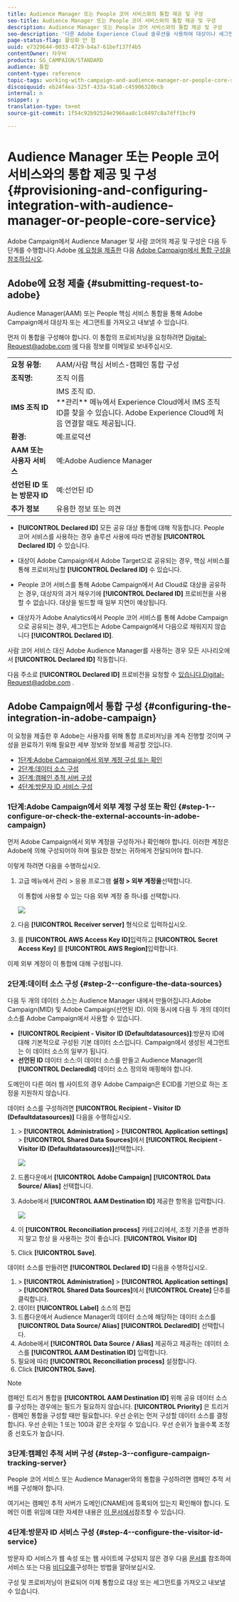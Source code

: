 ```yaml
---
title: Audience Manager 또는 People 코어 서비스와의 통합 제공 및 구성
seo-title: Audience Manager 또는 People 코어 서비스와의 통합 제공 및 구성
description: Audience Manager 또는 People 코어 서비스와의 통합 제공 및 구성
seo-description: '다른 Adobe Experience Cloud 솔루션을 사용하여 대상이나 세그먼트를 공유하도록 Audience Manager/People 핵심 서비스 통합을 구성하는 방법을 알아봅니다. '
page-status-flag: 활성화 안 함
uuid: e7329644-0033-4729-b4a7-61bef137f4b5
contentOwner: 자우비
products: SG_CAMPAIGN/STANDARD
audience: 통합
content-type: reference
topic-tags: working-with-campaign-and-audience-manager-or-people-core-service
discoiquuid: eb24f4ea-325f-433a-91a0-c45906320bcb
internal: n
snippet: y
translation-type: tm+mt
source-git-commit: 1f54c92b92524e2966aa8c1c8497c8a7dff1bcf9

---
```



# Audience Manager 또는 People 코어 서비스와의 통합 제공 및 구성{#provisioning-and-configuring-integration-with-audience-manager-or-people-core-service}

Adobe Campaign에서 Audience Manager 및 사람 코어의 제공 및 구성은 다음 두 단계를 수행합니다.Adobe [에 요청을 제출한](../../integrating/using/provisioning-and-configuring-integration-with-audience-manager-or-people-core-service.md#submitting-request-to-adobe) 다음 [Adobe Campaign에서 통합 구성을 참조하십시오](../../integrating/using/provisioning-and-configuring-integration-with-audience-manager-or-people-core-service.md#configuring-the-integration-in-adobe-campaign).

## Adobe에 요청 제출 {#submitting-request-to-adobe}

Audience Manager(AAM) 또는 People 핵심 서비스 통합을 통해 Adobe Campaign에서 대상자 또는 세그먼트를 가져오고 내보낼 수 있습니다.

먼저 이 통합을 구성해야 합니다. 이 통합의 프로비저닝을 요청하려면 Digital-Request@adobe.com [에](mailto:Digital-Request@adobe.com) 다음 정보를 이메일로 보내주십시오.

<table> 
 <tbody> 
  <tr> 
   <td> <strong>요청 유형:</strong><br /> </td> 
   <td> AAM/사람 핵심 서비스-캠페인 통합 구성 </td> 
  </tr> 
  <tr> 
   <td> <strong>조직명:</strong><br /> </td> 
   <td> 조직 이름 </td> 
  </tr> 
  <tr> 
   <td> <strong>IMS 조직 ID</strong><br /> </td> 
   <td> IMS 조직 ID. <br> **관리** 메뉴에서 Experience Cloud에서 IMS 조직 ID를 찾을 수 있습니다. Adobe Experience Cloud에 처음 연결할 때도 제공됩니다. </td> 
  </tr> 
  <tr> 
   <td> <strong>환경:</strong><br /> </td> 
   <td> 예:프로덕션 </td> 
  </tr> 
  <tr> 
   <td> <strong>AAM 또는 사용자 서비스</strong><br /> </td> 
   <td> 예:Adobe Audience Manager </td> 
  </tr> 
  <tr> 
   <td> <strong>선언된 ID 또는 방문자 ID</strong><br /> </td> 
   <td> 예:선언된 ID </td> 
  </tr> 
  <tr> 
   <td> <strong>추가 정보</strong><br /> </td> 
   <td> 유용한 정보 또는 의견 </td> 
  </tr> 
 </tbody> 
</table>

* **[!UICONTROL Declared ID]** 모든 공유 대상 통합에 대해 작동합니다. People 코어 서비스를 사용하는 경우 솔루션 사용에 따라 변경될 **[!UICONTROL Declared ID]** 수 있습니다.

* 대상이 Adobe Campaign에서 Adobe Target으로 공유되는 경우, 핵심 서비스를 통해 프로비저닝할 **[!UICONTROL Declared ID]** 수 있습니다.
* People 코어 서비스를 통해 Adobe Campaign에서 Ad Cloud로 대상을 공유하는 경우, 대상자의 과거 채우기에 **[!UICONTROL Declared ID]** 프로비전을 사용할 수 없습니다. 대상을 빌드할 때 일부 지연이 예상됩니다.
* 대상자가 Adobe Analytics에서 People 코어 서비스를 통해 Adobe Campaign으로 공유되는 경우, 세그먼트는 Adobe Campaign에서 다음으로 채워지지 않습니다 **[!UICONTROL Declared ID]**.

사람 코어 서비스 대신 Adobe Audience Manager를 사용하는 경우 모든 시나리오에서 **[!UICONTROL Declared ID]** 작동합니다.

다음 주소로 **[!UICONTROL Declared ID]** 프로비전을 요청할 수 있습니다.Digital-Request@adobe.com [](mailto:Digital-Request@adobe.com).

## Adobe Campaign에서 통합 구성 {#configuring-the-integration-in-adobe-campaign}

이 요청을 제출한 후 Adobe는 사용자를 위해 통합 프로비저닝을 계속 진행할 것이며 구성을 완료하기 위해 필요한 세부 정보와 정보를 제공할 것입니다.

* [1단계:Adobe Campaign에서 외부 계정 구성 또는 확인](../../integrating/using/provisioning-and-configuring-integration-with-audience-manager-or-people-core-service.md#step-1--configure-or-check-the-external-accounts-in-adobe-campaign)
* [2단계:데이터 소스 구성](../../integrating/using/provisioning-and-configuring-integration-with-audience-manager-or-people-core-service.md#step-2--configure-the-data-sources)
* [3단계:캠페인 추적 서버 구성](../../integrating/using/provisioning-and-configuring-integration-with-audience-manager-or-people-core-service.md#step-3--configure-campaign-tracking-server)
* [4단계:방문자 ID 서비스 구성](../../integrating/using/provisioning-and-configuring-integration-with-audience-manager-or-people-core-service.md#step-4--configure-the-visitor-id-service)

### 1단계:Adobe Campaign에서 외부 계정 구성 또는 확인 {#step-1--configure-or-check-the-external-accounts-in-adobe-campaign}

먼저 Adobe Campaign에서 외부 계정을 구성하거나 확인해야 합니다. 이러한 계정은 Adobe에 의해 구성되어야 하며 필요한 정보는 귀하에게 전달되어야 합니다.

이렇게 하려면 다음을 수행하십시오.

1. 고급 메뉴에서 관리 &gt; 응용 프로그램 **설정 &gt; 외부 계정을**&#x200B;선택합니다.

   이 통합에 사용할 수 있는 다음 외부 계정 중 하나를 선택합니다.

   ![](assets/integration_aam_1.png)

1. 다음 **[!UICONTROL Receiver server]** 형식으로 입력하십시오.
1. 를 **[!UICONTROL AWS Access Key ID]**&#x200B;입력하고 **[!UICONTROL Secret Access Key]** 를 **[!UICONTROL AWS Region]**&#x200B;입력합니다.

이제 외부 계정이 이 통합에 대해 구성됩니다.

### 2단계:데이터 소스 구성 {#step-2--configure-the-data-sources}

다음 두 개의 데이터 소스는 Audience Manager 내에서 만들어집니다.Adobe Campaign(MID) 및 Adobe Campaign(선언된 ID). 이와 동시에 다음 두 개의 데이터 소스를 Adobe Campaign에서 사용할 수 있습니다.

* **[!UICONTROL Recipient - Visitor ID (Defaultdatasources)]**:방문자 ID에 대해 기본적으로 구성된 기본 데이터 소스입니다. Campaign에서 생성된 세그먼트는 이 데이터 소스의 일부가 됩니다.
* **선언된 ID** 데이터 소스:이 데이터 소스를 만들고 Audience Manager의 **[!UICONTROL DeclaredId]** 데이터 소스 정의와 매핑해야 합니다.

도메인이 다른 여러 웹 사이트의 경우 Adobe Campaign은 ECID를 기반으로 하는 조정을 지원하지 않습니다.

데이터 소스를 구성하려면 **[!UICONTROL Recipient - Visitor ID (Defaultdatasources)]** 다음을 수행하십시오.

1. &gt; **[!UICONTROL Administration]** &gt; **[!UICONTROL Application settings]** &gt; **[!UICONTROL Shared Data Sources]**&#x200B;에서 **[!UICONTROL Recipient - Visitor ID (Defaultdatasources)]**&#x200B;선택합니다.

   ![](assets/integration_aam_2.png)

1. 드롭다운에서 **[!UICONTROL Adobe Campaign]** **[!UICONTROL Data Source/ Alias]** 선택합니다.
1. Adobe에서 **[!UICONTROL AAM Destination ID]** 제공한 항목을 입력합니다.

   ![](assets/integration_aam_3.png)

1. 이 **[!UICONTROL Reconciliation process]** 카테고리에서, 조정 기준을 변경하지 말고 항상 을 사용하는 것이 좋습니다. **[!UICONTROL Visitor ID]**
1. Click **[!UICONTROL Save]**.

데이터 소스를 만들려면 **[!UICONTROL Declared ID]** 다음을 수행하십시오.

1. &gt; **[!UICONTROL Administration]** &gt; **[!UICONTROL Application settings]** &gt; **[!UICONTROL Shared Data Sources]**&#x200B;에서 **[!UICONTROL Create]** 단추를 클릭합니다.
1. 데이터 **[!UICONTROL Label]** 소스의 편집
1. 드롭다운에서 Audience Manager의 데이터 소스에 해당하는 데이터 소스를 **[!UICONTROL Data Source/ Alias]** **[!UICONTROL DeclaredID]** 선택합니다.
1. Adobe에서 **[!UICONTROL Data Source / Alias]** 제공하고 제공하는 데이터 소스를 **[!UICONTROL AAM Destination ID]** 입력합니다.
1. 필요에 따라 **[!UICONTROL Reconciliation process]** 설정합니다.
1. Click **[!UICONTROL Save]**.

>[!NOTE]
>
>캠페인 트리거 통합을 **[!UICONTROL AAM Destination ID]** 위해 공유 데이터 소스를 구성하는 경우에는 [](../../integrating/using/configuring-triggers-in-experience-cloud.md)필드가 필요하지 않습니다. **[!UICONTROL Priority]** 은 트리거 - 캠페인 통합을 구성할 때만 필요합니다. 우선 순위는 먼저 구성할 데이터 소스를 결정합니다. 우선 순위는 1 또는 100과 같은 숫자일 수 있습니다. 우선 순위가 높을수록 조정 중 선호도가 높습니다.

### 3단계:캠페인 추적 서버 구성 {#step-3--configure-campaign-tracking-server}

People 코어 서비스 또는 Audience Manager와의 통합을 구성하려면 캠페인 추적 서버를 구성해야 합니다.

여기서는 캠페인 추적 서버가 도메인(CNAME)에 등록되어 있는지 확인해야 합니다. 도메인 이름 위임에 대한 자세한 내용은 [이 문서에서](https://docs.campaign.adobe.com/doc/AC/en/technicalResources/Technotes/AdobeCampaign_Deliverability_Sub_Domain_Delegation.pdf)참조할 수 있습니다.

### 4단계:방문자 ID 서비스 구성 {#step-4--configure-the-visitor-id-service}

방문자 ID 서비스가 웹 속성 또는 웹 사이트에 구성되지 않은 경우 다음 [문서를](https://marketing.adobe.com/resources/help/en_US/mcvid/mcvid-setup-aam-analytics.html) 참조하여 서비스 또는 다음 [비디오를](https://helpx.adobe.com/marketing-cloud/how-to/email-marketing.html#step-two)구성하는 방법을 알아보십시오.

구성 및 프로비저닝이 완료되어 이제 통합으로 대상 또는 세그먼트를 가져오고 내보낼 수 있습니다.
